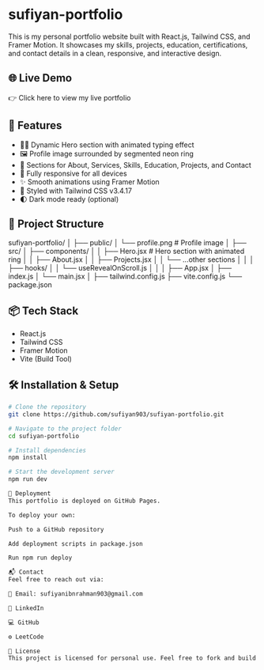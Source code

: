 # sufiyan-portfolio

This is my personal portfolio website built with React.js, Tailwind CSS, and Framer Motion. It showcases my skills, projects, education, certifications, and contact details in a clean, responsive, and interactive design.

## 🌐 Live Demo
👉 Click here to view my live portfolio

## 🚀 Features
- 🧑‍💻 Dynamic Hero section with animated typing effect  
- 🖼️ Profile image surrounded by segmented neon ring  
- 🧩 Sections for About, Services, Skills, Education, Projects, and Contact  
- 📱 Fully responsive for all devices  
- ✨ Smooth animations using Framer Motion  
- 🎨 Styled with Tailwind CSS v3.4.17  
- 🌓 Dark mode ready (optional)  

## 📁 Project Structure

sufiyan-portfolio/
│
├── public/
│ └── profile.png # Profile image
│
├── src/
│ ├── components/
│ │ ├── Hero.jsx # Hero section with animated ring
│ │ ├── About.jsx
│ │ ├── Projects.jsx
│ │ └── ...other sections
│ │
│ ├── hooks/
│ │ └── useRevealOnScroll.js
│ │
│ ├── App.jsx
│ ├── index.js
│ └── main.jsx
│
├── tailwind.config.js
├── vite.config.js
└── package.json


## 📦 Tech Stack
- React.js  
- Tailwind CSS  
- Framer Motion  
- Vite (Build Tool)  

## 🛠️ Installation & Setup

```bash
# Clone the repository
git clone https://github.com/sufiyan903/sufiyan-portfolio.git

# Navigate to the project folder
cd sufiyan-portfolio

# Install dependencies
npm install

# Start the development server
npm run dev

🚀 Deployment
This portfolio is deployed on GitHub Pages.

To deploy your own:

Push to a GitHub repository

Add deployment scripts in package.json

Run npm run deploy

📬 Contact
Feel free to reach out via:

📧 Email: sufiyanibnrahman903@gmail.com

💼 LinkedIn

💻 GitHub

⚙️ LeetCode

📄 License
This project is licensed for personal use. Feel free to fork and build your own version!